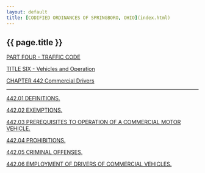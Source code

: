 ```yaml
---
layout: default 
title: [CODIFIED ORDINANCES OF SPRINGBORO, OHIO](index.html) 
---
```


{{ page.title }}
----------------

[PART FOUR - TRAFFIC CODE](1b19a412.html)

[TITLE SIX - Vehicles and Operation](1ecba412.html)

[CHAPTER 442 Commercial Drivers](25d4a412.html)

---

[442.01 DEFINITIONS.](25e5a412.html)

[442.02 EXEMPTIONS.](2612a412.html)

[442.03 PREREQUISITES TO OPERATION OF A COMMERCIAL MOTOR
VEHICLE.](2615a412.html)

[442.04 PROHIBITIONS.](262ba412.html)

[442.05 CRIMINAL OFFENSES.](2634a412.html)

[442.06 EMPLOYMENT OF DRIVERS OF COMMERCIAL VEHICLES.](2647a412.html)
